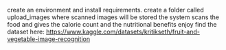 create an environment and install requirements.
create a folder called upload_images where scanned images will be stored
the system scans the food and gives the calorie count and the nutritional benefits 
enjoy
find the dataset here: https://www.kaggle.com/datasets/kritikseth/fruit-and-vegetable-image-recognition
